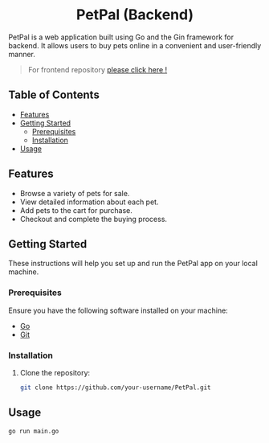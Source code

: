 <h1 align="center"> PetPal (Backend) </h1> 

PetPal is a web application built using Go and the Gin framework for backend. It allows users to buy pets online in a convenient and user-friendly manner.
> For frontend repository [please click here !](https://github.com/RuddySparkle/tortoise-app-frontend)

## Table of Contents

- [Features](#features)
- [Getting Started](#getting-started)
  - [Prerequisites](#prerequisites)
  - [Installation](#installation)
- [Usage](#usage)

## Features

- Browse a variety of pets for sale.
- View detailed information about each pet.
- Add pets to the cart for purchase.
- Checkout and complete the buying process.

## Getting Started

These instructions will help you set up and run the PetPal app on your local machine.

### Prerequisites

Ensure you have the following software installed on your machine:

- [Go](https://golang.org/doc/install)
- [Git](https://git-scm.com/book/en/v2/Getting-Started-Installing-Git)

### Installation

1. Clone the repository:

   ```bash
   git clone https://github.com/your-username/PetPal.git

## Usage

```bash
go run main.go
